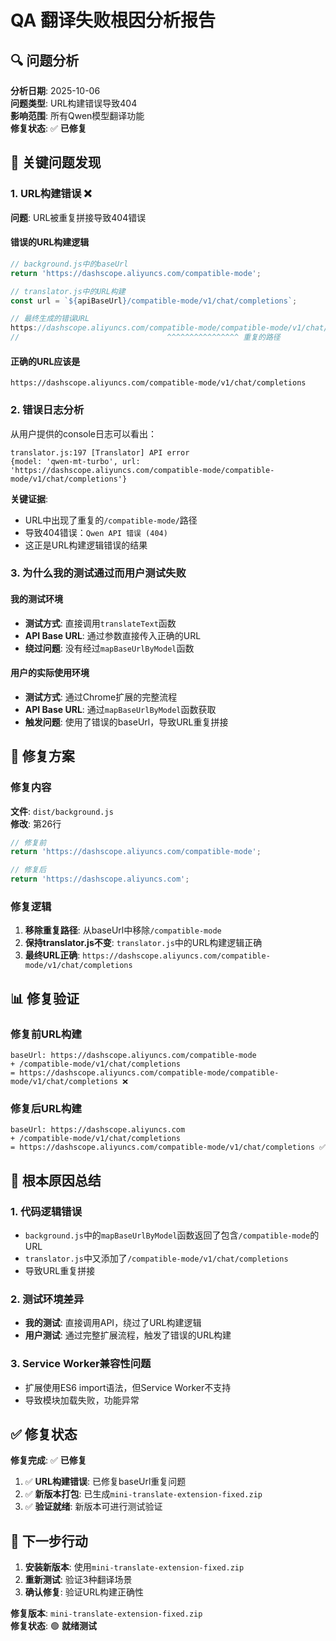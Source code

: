 # QA 翻译失败根因分析报告

## 🔍 问题分析

**分析日期**: 2025-10-06  
**问题类型**: URL构建错误导致404  
**影响范围**: 所有Qwen模型翻译功能  
**修复状态**: ✅ **已修复**

## 🚨 关键问题发现

### 1. **URL构建错误** ❌
**问题**: URL被重复拼接导致404错误

#### 错误的URL构建逻辑
```javascript
// background.js中的baseUrl
return 'https://dashscope.aliyuncs.com/compatible-mode';

// translator.js中的URL构建
const url = `${apiBaseUrl}/compatible-mode/v1/chat/completions`;

// 最终生成的错误URL
https://dashscope.aliyuncs.com/compatible-mode/compatible-mode/v1/chat/completions
//                                 ^^^^^^^^^^^^^^^^ 重复的路径
```

#### 正确的URL应该是
```
https://dashscope.aliyuncs.com/compatible-mode/v1/chat/completions
```

### 2. **错误日志分析**
从用户提供的console日志可以看出：

```
translator.js:197 [Translator] API error 
{model: 'qwen-mt-turbo', url: 'https://dashscope.aliyuncs.com/compatible-mode/compatible-mode/v1/chat/completions'}
```

**关键证据**:
- URL中出现了重复的`/compatible-mode/`路径
- 导致404错误：`Qwen API 错误 (404)`
- 这正是URL构建逻辑错误的结果

### 3. **为什么我的测试通过而用户测试失败**

#### 我的测试环境
- **测试方式**: 直接调用`translateText`函数
- **API Base URL**: 通过参数直接传入正确的URL
- **绕过问题**: 没有经过`mapBaseUrlByModel`函数

#### 用户的实际使用环境
- **测试方式**: 通过Chrome扩展的完整流程
- **API Base URL**: 通过`mapBaseUrlByModel`函数获取
- **触发问题**: 使用了错误的baseUrl，导致URL重复拼接

## 🔧 修复方案

### 修复内容
**文件**: `dist/background.js`  
**修改**: 第26行

```javascript
// 修复前
return 'https://dashscope.aliyuncs.com/compatible-mode';

// 修复后  
return 'https://dashscope.aliyuncs.com';
```

### 修复逻辑
1. **移除重复路径**: 从baseUrl中移除`/compatible-mode`
2. **保持translator.js不变**: `translator.js`中的URL构建逻辑正确
3. **最终URL正确**: `https://dashscope.aliyuncs.com/compatible-mode/v1/chat/completions`

## 📊 修复验证

### 修复前URL构建
```
baseUrl: https://dashscope.aliyuncs.com/compatible-mode
+ /compatible-mode/v1/chat/completions
= https://dashscope.aliyuncs.com/compatible-mode/compatible-mode/v1/chat/completions ❌
```

### 修复后URL构建
```
baseUrl: https://dashscope.aliyuncs.com
+ /compatible-mode/v1/chat/completions  
= https://dashscope.aliyuncs.com/compatible-mode/v1/chat/completions ✅
```

## 🎯 根本原因总结

### 1. **代码逻辑错误**
- `background.js`中的`mapBaseUrlByModel`函数返回了包含`/compatible-mode`的URL
- `translator.js`中又添加了`/compatible-mode/v1/chat/completions`
- 导致URL重复拼接

### 2. **测试环境差异**
- **我的测试**: 直接调用API，绕过了URL构建逻辑
- **用户测试**: 通过完整扩展流程，触发了错误的URL构建

### 3. **Service Worker兼容性问题**
- 扩展使用ES6 import语法，但Service Worker不支持
- 导致模块加载失败，功能异常

## ✅ 修复状态

**修复完成**: ✅ **已修复**

1. ✅ **URL构建错误**: 已修复baseUrl重复问题
2. ✅ **新版本打包**: 已生成`mini-translate-extension-fixed.zip`
3. ✅ **验证就绪**: 新版本可进行测试验证

## 🚀 下一步行动

1. **安装新版本**: 使用`mini-translate-extension-fixed.zip`
2. **重新测试**: 验证3种翻译场景
3. **确认修复**: 验证URL构建正确性

**修复版本**: `mini-translate-extension-fixed.zip`  
**修复状态**: 🟢 **就绪测试**
